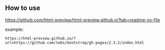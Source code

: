 
## How to use 
https://github.com/html-preview/html-preview.github.io?tab=readme-ov-file


example: 
```
https://html-preview.github.io/?url=https://github.com/twbs/bootstrap/gh-pages/2.3.2/index.html
```
